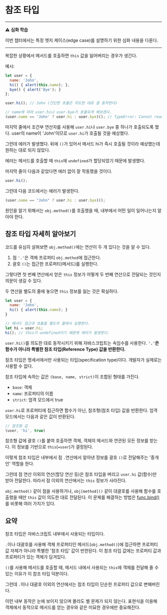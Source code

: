 # 참조 타입
---
:warning: **심화 학습**

이번 챕터에서는 특정 엣지 케이스(edge case)를 설명하기 위한 심화 내용을 다룬다.

---
복잡한 상황에서 메서드를 호출하면 `this` 값을 잃어버리는 경우가 생긴다.

예시:
```js
let user = {
  name: 'John',
  hi() { alert(this.name); },
  bye() { alert('Bye'); }
};

user.hi(); // John (간단한 호출은 의도한 대로 잘 동작한다)

// name에 따라 user.hi나 user.bye가 호출되게 해보겠다.
(user.name == 'John' ? user.hi : user.bye)(); // TypeError: Cannot read property 'name' of undefined
```
마지막 줄에서 조건부 연산자를 사용해 `user.hi`나 `user.bye` 중 하나가 호출되도록 했다. user의 name이 'John'이므로 `user.hi`가 호출될 것을 예상했다.

그런데 에러가 발생했다. 뒤에 `()`가 있어서 메서드 hi가 즉시 호출될 것이라 예상했는데 원하는 대로 되지 않았다.

에러는 메서드를 호출할 때 `this`에 `undefined`가 할당되었기 때문에 발생했다.

마지막 줄이 다음과 같았다면 에러 없이 잘 작동했을 것이다.
```js
user.hi();
```
그런데 다음 코드에서는 에러가 발생한다.
```js
(user.name == "John" ? user.hi : user.bye)();
```
원인을 알기 위해서는 `obj.method()`를 호출했을 때, 내부에서 어떤 일이 일어나는지 알아야 한다.

## 참조 타입 자세히 알아보기
코드를 유심히 살펴보면 `obj.method()`에는 연산이 두 개 있다는 것을 알 수 있다.
1. 점 `'.'`은 객체 프로퍼티 `obj.method`에 접근한다.
2. 괄호 `()`는 접근한 프로퍼티(메서드)를 실행한다.

그렇다면 첫 번째 연산에서 얻은 `this` 정보가 어떻게 두 번째 연산으로 전달되는 것인지 의문이 생길 수 있다.

두 연산을 별도의 줄에 놓으면 `this` 정보를 잃는 것은 확실하다.
```js
let user = {
  name: 'John',
  hi() { alert(this.name); }
}

// 메서드 접근과 호출을 별도의 줄에서 실행한다.
let hi = user.hi;
hi(); // this가 undefined이기 때문에 에러가 발생한다.
```
`user.hi()`를 의도한 대로 동작시키기 위해 자바스크립트는 속임수를 사용한다. **`'.'`은 함수가 아니라 특별한 참조 타입(Reference Type) 값을 반환한다.**

참조 타입은 명세서에서만 사용되는 타입(specification type)이다. 개발자가 실제로는 사용할 수 없다.

참조 타입에 속하는 값은 `(base, name, strict)`이 조합된 형태를 가진다.
- `base`: 객체
- `name`: 프로퍼티의 이름
- `strict`: 엄격 모드에서 true

`user.hi`로 프로퍼티에 접근하면 함수가 아닌, 참조형(참조 타입) 값을 반환한다. 엄격 모드에서는 다음과 같은 값이 반환된다.
```js
// 참조형 값
(user, 'hi', true)
```
참조형 값에 괄호 `()`를 붙여 호출하면 객체, 객체의 메서드와 연관된 모든 정보를 받는다. 이 정보를 기반으로 `this`(`=user`)가 결정된다.

이렇게 참조 타입은 내부에서 점 `.`연산에서 알아낸 정보를 괄호 `()`로 전달해주는 '중개인' 역할을 한다.

그런데 점 연산 이외의 연산(할당 연산 등)은 참조 타입을 버리고 `user.hi` 값(함수)만 받아 전달한다. 따라서 점 이외의 연산에서는 `this` 정보가 사라진다.

`obj.method()` 같이 점을 사용하거나, `obj[method]()` 같이 대괄호를 사용해 함수를 호출했을 때만 `this` 값이 의도한 대로 전달된다. 이 문제를 해결하는 방법은 [func.bind()](https://github.com/autroshot/studyroom/blob/main/01-javascript/01-%EC%BD%94%EC%96%B4%20%EC%9E%90%EB%B0%94%EC%8A%A4%ED%81%AC%EB%A6%BD%ED%8A%B8/06-%ED%95%A8%EC%88%98%20%EC%8B%AC%ED%99%94%ED%95%99%EC%8A%B5/10-%ED%95%A8%EC%88%98%20%EB%B0%94%EC%9D%B8%EB%94%A9.md#%EB%B0%A9%EB%B2%95-2-bind)를 비롯해 여러 가지가 있다.

## 요약
참조 타입은 자바스크립트 내부에서 사용되는 타입이다.

`.`이나 대괄호를 사용해 객체 프로퍼티인 메서드(`obj.method()`)에 접근하면 프로퍼티 값 자체가 아니라 특별한 '참조 타입' 값이 반한된다. 이 참조 타입 값에는 프로퍼티 값과 프로퍼티가 있는 객체가 담겨있다.

`()`를 사용해 메서드를 호출할 때, 메서드 내에서 사용되는 `this`에 객체를 전달해 줄 수 있는 이유가 이 참조 타입 덕분이다.

그런데 `.`이나 대괄호 이외의 연산에서는 참조 타입이 단순한 프로퍼티 값으로 변해버린다.

이런 내부 동작은 눈에 보이지 않으며 몰라도 별 문제가 되지 않는다. 표현식을 이용해 객체에서 동적으로 메서드를 얻는 경우와 같은 미묘한 경우에만 중요해진다.
